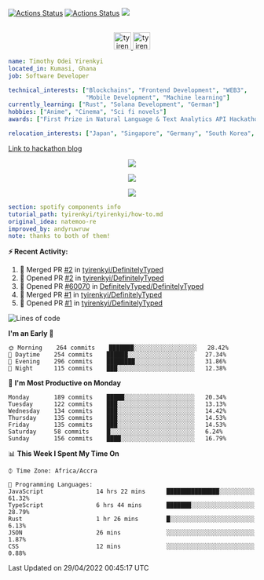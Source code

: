 [![Actions Status](https://github.com/tyirenkyi/tyirenkyi/workflows/wakatime-stats/badge.svg)](https://github.com/tyirenkyi/tyirenkyi/actions)
[![Actions Status](https://github.com/tyirenkyi/tyirenkyi/workflows/update-gh-activity/badge.svg)](https://github.com/tyirenkyi/tyirenkyi/actions)
![](https://visitor-badge.glitch.me/badge?page_id=tyirenkyi.tyirenkyi)

<p align="center">
<br/>
<a href="https://twitter.com/toyirenkyi">
  <img alt="tyirenkyi | Twitter" width="35px" src="https://drive.google.com/uc?export=view&id=1CwWfGcNmTNzSI-XmaLk0gvbHVaD5xkwx" />
</a>
<a href="https://open.spotify.com/user/6jyx0hj1911n2xd4rm3vwm8j9?si=f0e62187bc474bdf">
  <img alt="tyirenkyi's Spotify" width="35px" src="https://drive.google.com/uc?export=view&id=1mLM5RCv8vHD1eZBYJphW69eo6OVlK-Ti" />
</a>
</p>

```yaml
name: Timothy Odei Yirenkyi
located_in: Kumasi, Ghana
job: Software Developer

technical_interests: ["Blockchains", "Frontend Development", "WEB3", 
                      "Mobile Development", "Machine learning"]
currently_learning: ["Rust", "Solana Development", "German"]
hobbies: ["Anime", "Cinema", "Sci fi novels"]
awards: ["First Prize in Natural Language & Text Analytics API Hackathon"]

relocation_interests: ["Japan", "Singapore", "Germany", "South Korea", "UK"]
```

<a href="https://www.expert.ai/blog/the-story-behind-hackathon-winning-peer-reviewers-app">Link to hackathon blog</a>

<p align="center">
  <img alig src="https://github-profile-trophy.vercel.app/?username=tyirenkyi&column=6&rank=SSS,SS,S,AAA,AA,A,B,C" />
</p>


<p align="center">
  <a href="https://tyirenkyi.vercel.app/api/now-playing?open">
    <!-- Music bars move to the beat and are colored based on the track's happiness, danceability and energy! -->
    <img src="https://tyirenkyi.vercel.app/api/now-playing">
  </a>
</p>

<p align="center">
  <img src="https://tyirenkyi.vercel.app/api/top-played">
</p>
 
```yaml
section: spotify components info
tutorial_path: tyirenkyi/tyirenkyi/how-to.md
original_idea: natemoo-re
improved_by: andyruwruw
note: thanks to both of them!
```


**:zap: Recent Activity:**

<!--START_SECTION:activity-->
1. 🎉 Merged PR [#2](https://github.com/tyirenkyi/DefinitelyTyped/pull/2) in [tyirenkyi/DefinitelyTyped](https://github.com/tyirenkyi/DefinitelyTyped)
2. 💪 Opened PR [#2](https://github.com/tyirenkyi/DefinitelyTyped/pull/2) in [tyirenkyi/DefinitelyTyped](https://github.com/tyirenkyi/DefinitelyTyped)
3. 💪 Opened PR [#60070](https://github.com/DefinitelyTyped/DefinitelyTyped/pull/60070) in [DefinitelyTyped/DefinitelyTyped](https://github.com/DefinitelyTyped/DefinitelyTyped)
4. 🎉 Merged PR [#1](https://github.com/tyirenkyi/DefinitelyTyped/pull/1) in [tyirenkyi/DefinitelyTyped](https://github.com/tyirenkyi/DefinitelyTyped)
5. 💪 Opened PR [#1](https://github.com/tyirenkyi/DefinitelyTyped/pull/1) in [tyirenkyi/DefinitelyTyped](https://github.com/tyirenkyi/DefinitelyTyped)
<!--END_SECTION:activity-->

<!--START_SECTION:waka-->
![Lines of code](https://img.shields.io/badge/From%20Hello%20World%20I%27ve%20Written-5%20Million%20lines%20of%20code-blue)

**I'm an Early 🐤** 

```text
🌞 Morning    264 commits    ███████░░░░░░░░░░░░░░░░░░   28.42% 
🌆 Daytime    254 commits    ██████░░░░░░░░░░░░░░░░░░░   27.34% 
🌃 Evening    296 commits    ████████░░░░░░░░░░░░░░░░░   31.86% 
🌙 Night      115 commits    ███░░░░░░░░░░░░░░░░░░░░░░   12.38%

```
📅 **I'm Most Productive on Monday** 

```text
Monday       189 commits    █████░░░░░░░░░░░░░░░░░░░░   20.34% 
Tuesday      122 commits    ███░░░░░░░░░░░░░░░░░░░░░░   13.13% 
Wednesday    134 commits    ███░░░░░░░░░░░░░░░░░░░░░░   14.42% 
Thursday     135 commits    ███░░░░░░░░░░░░░░░░░░░░░░   14.53% 
Friday       135 commits    ███░░░░░░░░░░░░░░░░░░░░░░   14.53% 
Saturday     58 commits     █░░░░░░░░░░░░░░░░░░░░░░░░   6.24% 
Sunday       156 commits    ████░░░░░░░░░░░░░░░░░░░░░   16.79%

```


📊 **This Week I Spent My Time On** 

```text
⌚︎ Time Zone: Africa/Accra

💬 Programming Languages: 
JavaScript               14 hrs 22 mins      ███████████████░░░░░░░░░░   61.32% 
TypeScript               6 hrs 44 mins       ███████░░░░░░░░░░░░░░░░░░   28.79% 
Rust                     1 hr 26 mins        █░░░░░░░░░░░░░░░░░░░░░░░░   6.13% 
JSON                     26 mins             ░░░░░░░░░░░░░░░░░░░░░░░░░   1.87% 
CSS                      12 mins             ░░░░░░░░░░░░░░░░░░░░░░░░░   0.88%

```


 Last Updated on 29/04/2022 00:45:17 UTC
<!--END_SECTION:waka-->

